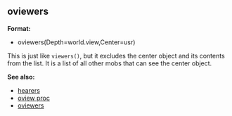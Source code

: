 ## oviewers

**Format:**
+   oviewers(Depth=world.view,Center=usr)


This is just like `viewers()`, but it excludes the center
object and its contents from the list. It is a list of all other mobs
that can see the center object.

**See also:**
+   [hearers](/ref/proc/hearers.md) 
+   [oview proc](/ref/proc/oview.md) 
+   [oviewers](/ref/proc/oviewers.md) <!-- -->